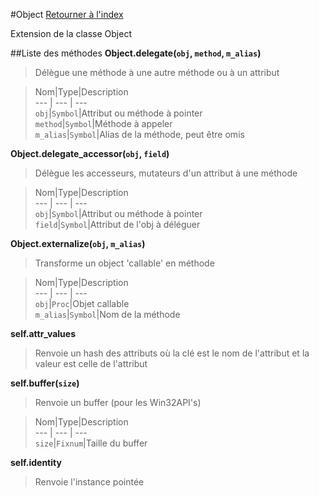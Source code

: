 #Object
[Retourner à l'index](README.md)

Extension de la classe Object

##Liste des méthodes
**Object.delegate(`obj`, `method`, `m_alias`)**

> Délègue une méthode à une autre méthode ou à un attribut  
  
> Nom|Type|Description  
--- | --- | ---  
`obj`|`Symbol`|Attribut ou méthode à pointer  
`method`|`Symbol`|Méthode à appeler  
`m_alias`|`Symbol`|Alias de la méthode, peut être omis  
  




**Object.delegate_accessor(`obj`, `field`)**

> Délègue les accesseurs, mutateurs d'un attribut à une méthode  
  
> Nom|Type|Description  
--- | --- | ---  
`obj`|`Symbol`|Attribut ou méthode à pointer  
`field`|`Symbol`|Attribut de l'obj à déléguer  
  




**Object.externalize(`obj`, `m_alias`)**

> Transforme un object 'callable' en méthode  
  
> Nom|Type|Description  
--- | --- | ---  
`obj`|`Proc`|Objet callable  
`m_alias`|`Symbol`|Nom de la méthode  
  




**self.attr_values**

> Renvoie un hash des attributs où la clé est le nom de l'attribut
                            et la valeur est celle de l'attribut  
  
>   




**self.buffer(`size`)**

> Renvoie un buffer (pour les Win32API's)  
  
> Nom|Type|Description  
--- | --- | ---  
`size`|`Fixnum`|Taille du buffer  
  




**self.identity**

> Renvoie l'instance pointée  
  
>   




